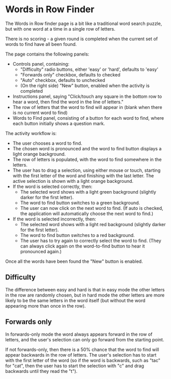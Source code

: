 # Words in Row Finder

The Words in Row finder page is a bit like a traditional word search puzzle,
but with one word at a time in a single row of letters.

There is no scoring - a given round is completed when the current set of
words to find have all been found.

The page contains the following panels:

* Controls panel, containing:
  * "Difficulty" radio buttons, either 'easy' or 'hard', defaults to 'easy'
  * "Forwards only" checkbox, defaults to checked
  * "Auto" checkbox, defaults to unchecked
  * (On the right side) "New" button, enabled when the activity is completed
* Instructions panel, saying "Click/touch any square in the bottom row to hear a word, then find the word in the line of letters."
* The row of letters that the word to find will appear in (blank when there is no current word to find)
* Words to Find panel, consisting of a button for each word to find, where each button initially shows a question mark.

The activity workflow is:

* The user chooses a word to find.
* The chosen word is pronounced and the word to find button displays a light orange background.
* The row of letters is populated, with the word to find somewhere in the letters.
* The user has to drag a selection, using either mouse or touch, starting with the first letter of
  the word and finishing with the last letter. The active selection is shown with a light orange background.
* If the word is selected correctly, then:
  * The selected word shows with a light green background (slightly darker for the first letter).
  * The word to find button switches to a green background.
  * The user can now click on the next word to find. (If auto is checked, the application will
    automatically choose the next word to find.)
* If the word is selected incorrectly, then:
  * The selected word shows with a light red background (slightly darker for the first letter).
  * The word to find button switches to a red background.
  * The user has to try again to correctly select the word to find. (They can always click again on the
    word-to-find button to hear it pronounced again.)
    
Once all the words have been found the "New" button is enabled.

## Difficulty

The difference between easy and hard is that in easy mode the other letters in the row are randomly
chosen, but in hard mode the other letters are more likely to be the same letters in the word itself
(but without the word appearing more than once in the row).

## Forwards only

In forwards-only mode the word always appears forward in the row of letters, and the user's selection
can only go forward from the starting point.

If not forwards-only, then there is a 50% chance that the word to find will appear backwards in the
row of letters. The user's selection has to start with the first letter of the word (so if the word
is backwards, such as "tac" for "cat", then the user has to start the selection with "c" and drag
backwards until they read the "t").



